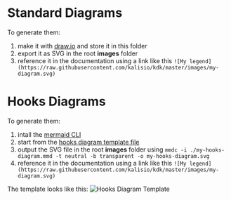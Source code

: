 # Standard Diagrams

To generate them:
1. make it with [draw.io](http://draw.io) and store it in this folder
2. export it as SVG in the root **images** folder
3. reference it in the documentation using a link like this `![My legend](https://raw.githubusercontent.com/kalisio/kdk/master/images/my-diagram.svg)`

# Hooks Diagrams

To generate them:
1. intall the [mermaid CLI](https://github.com/mermaidjs/mermaid.cli)
2. start from the [hooks diagram template file](./hooks-diagram-template.mmd)
3. output the SVG file in the root **images** folder using `mmdc -i ./my-hooks-diagram.mmd -t neutral -b transparent -o my-hooks-diagram.svg`
4. reference it in the documentation using a link like this `![My legend](https://raw.githubusercontent.com/kalisio/kdk/master/images/my-diagram.svg)`

The template looks like this:
![Hooks Diagram Template](https://raw.githubusercontent.com/kalisio/kdk/master/images/hooks-diagram-template.svg)
